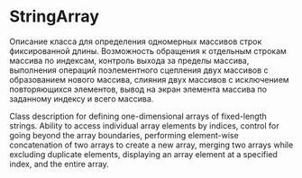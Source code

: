 # StringArray
Описание класса для определения одномерных массивов строк фиксированной длины. Возможность обращения к отдельным строкам 
массива по индексам, контроль выхода за пределы массива, выполнения операций поэлементного сцепления двух массивов с образованием нового массива, 
слияния двух массивов с исключением повторяющихся элементов, вывод на экран элемента массива по заданному индексу и всего массива.

Class description for defining one-dimensional arrays of fixed-length strings. Ability to access individual array elements by indices, control for going beyond the array boundaries, performing element-wise concatenation of two arrays to create a new array, merging two arrays while excluding duplicate elements, displaying an array element at a specified index, and the entire array.
